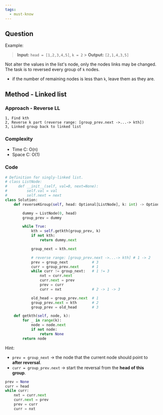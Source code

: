 ```yaml
---
tags:
  - must-know
---
```


## Question

Example:

> **Input:** `head = [1,2,3,4,5]`, `k = 2` > **Output:** `[2,1,4,3,5]`

Not alter the values in the list's node, only the nodes links may be changed.
The task is to reversed every group of `k` nodes.

- if the number of remaining nodes is less than `k`, leave them as they are.

## Method - Linked list

### Approach - Reverse LL

    1, Find kth
    2, Reverse k part (reverse range: [group_prev.next ->...-> kth])
    3, Linked group back to linked list

### Complexity

- Time C: O(n)
- Space C: O(1)

### Code

```python
# Definition for singly-linked list.
# class ListNode:
#     def __init__(self, val=0, next=None):
#         self.val = val
#         self.next = next
class Solution:
    def reverseKGroup(self, head: Optional[ListNode], k: int) -> Optional[ListNode]:

        dummy = ListNode(0, head)
        group_prev = dummy

        while True:
            kth = self.getkth(group_prev, k)
            if not kth:
                return dummy.next

            group_next = kth.next

            # reverse range: [group_prev.next ->...-> kth] # 1 -> 2
            prev = group_next           # 3
            curr = group_prev.next      # 1
            while curr != group_next:   # 1 != 3
                nxt = curr.next
                curr.next = prev
                prev = curr
                curr = nxt              # 2 -> 1 -> 3

            old_head = group_prev.next  # 1
            group_prev.next = kth       # 2
            group_prev = old_head       # 3

    def getkth(self, node, k):
        for _ in range(k):
            node = node.next
            if not node:
                return None
        return node


```

Hint:
- `prev = group_next` -> the node that the current node should point to **after reversal**.
- `curr = group_prev.next` -> start the reversal from the **head of this group**.

```python
prev = None
curr = head
while curr:
    nxt = curr.next
    curr.next = prev
    prev = curr
    curr = nxt

```